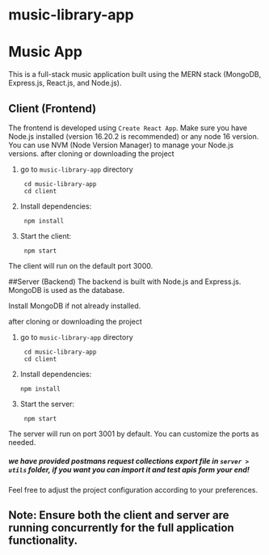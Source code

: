 # music-library-app


# Music App

This is a full-stack music application built using the MERN stack (MongoDB, Express.js, React.js, and Node.js).

## Client (Frontend)

The frontend is developed using `Create React App`. Make sure you have Node.js installed (version 16.20.2 is recommended) or any node 16 version. You can use NVM (Node Version Manager) to manage your Node.js versions. 
after cloning or downloading the project
1. go to `music-library-app` directory
        
        cd music-library-app
        cd client
2. Install dependencies:

        npm install

2. Start the client:

        npm start

The client will run on the default port 3000.

##Server (Backend)
The backend is built with Node.js and Express.js. MongoDB is used as the database.

Install MongoDB if not already installed.

after cloning or downloading the project
1. go to `music-library-app` directory
        
        cd music-library-app
        cd client

2.  Install dependencies:

        npm install

3. Start the server:

        npm start

The server will run on port 3001 by default. You can customize the ports as needed.

##### we have provided postmans request collections export file in `server > utils` folder, if you want you can import it and test apis form your end!

Feel free to adjust the project configuration according to your preferences.

## Note: Ensure both the client and server are running concurrently for the full application functionality.






